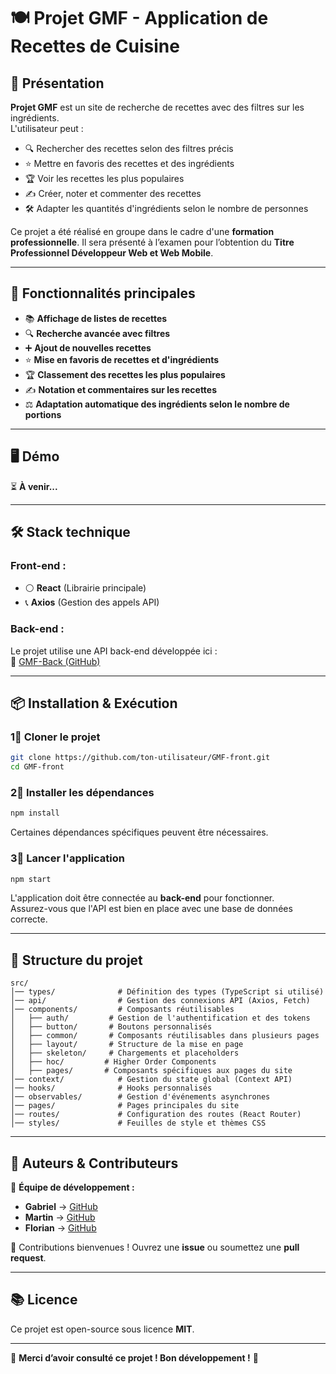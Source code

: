 # 🍽️ Projet GMF - Application de Recettes de Cuisine

## 📌 Présentation
**Projet GMF** est un site de recherche de recettes avec des filtres sur les ingrédients.  
L'utilisateur peut :
- 🔍 Rechercher des recettes selon des filtres précis
- ⭐ Mettre en favoris des recettes et des ingrédients
- 🏆 Voir les recettes les plus populaires
- ✍️ Créer, noter et commenter des recettes
- 🛠️ Adapter les quantités d'ingrédients selon le nombre de personnes  

Ce projet a été réalisé en groupe dans le cadre d'une **formation professionnelle**. Il sera présenté à l’examen pour l’obtention du **Titre Professionnel Développeur Web et Web Mobile**.  

---

## 🚀 Fonctionnalités principales
- 📚 **Affichage de listes de recettes**
- 🔍 **Recherche avancée avec filtres**
- ➕ **Ajout de nouvelles recettes**
- ⭐ **Mise en favoris de recettes et d'ingrédients**
- 🏆 **Classement des recettes les plus populaires**
- ✍️ **Notation et commentaires sur les recettes**
- ⚖️ **Adaptation automatique des ingrédients selon le nombre de portions**

---

## 🖥️ Démo  
⏳ **À venir...**

---

## 🛠️ Stack technique
### Front-end :
- ⚪ **React** (Librairie principale)
- 📞 **Axios** (Gestion des appels API)

### Back-end :
Le projet utilise une API back-end développée ici :  
🔗 [GMF-Back (GitHub)](https://github.com/IDK-JSP/GMF-back)  

---

## 📦 Installation & Exécution
### 1⃣ Cloner le projet
```sh
git clone https://github.com/ton-utilisateur/GMF-front.git
cd GMF-front
```

### 2⃣ Installer les dépendances
```sh
npm install
```
Certaines dépendances spécifiques peuvent être nécessaires.

### 3⃣ Lancer l'application
```sh
npm start
```
L'application doit être connectée au **back-end** pour fonctionner.  
Assurez-vous que l'API est bien en place avec une base de données correcte.  

---

## 📂 Structure du projet
```
src/
│── types/              # Définition des types (TypeScript si utilisé)
│── api/                # Gestion des connexions API (Axios, Fetch)
│── components/         # Composants réutilisables
│   ├── auth/         # Gestion de l'authentification et des tokens
│   ├── button/       # Boutons personnalisés
│   ├── common/       # Composants réutilisables dans plusieurs pages
│   ├── layout/       # Structure de la mise en page
│   ├── skeleton/     # Chargements et placeholders
│   ├── hoc/         # Higher Order Components
│   ├── pages/       # Composants spécifiques aux pages du site
│── context/            # Gestion du state global (Context API)
│── hooks/              # Hooks personnalisés
│── observables/        # Gestion d'événements asynchrones
│── pages/              # Pages principales du site
│── routes/             # Configuration des routes (React Router)
│── styles/             # Feuilles de style et thèmes CSS
```

---

## 🤖 Auteurs & Contributeurs
🚀 **Équipe de développement :**
- **Gabriel** → [GitHub](https://github.com/gabrielloop/)
- **Martin** → [GitHub](https://github.com/IDK-JSP)
- **Florian** → [GitHub](https://github.com/Flo-Foui)

👥 Contributions bienvenues ! Ouvrez une **issue** ou soumettez une **pull request**.  

---

## 📚 Licence
Ce projet est open-source sous licence **MIT**.

---

🌟 **Merci d’avoir consulté ce projet ! Bon développement !** 🚀

